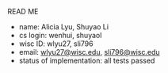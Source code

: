 READ ME

* name: Alicia Lyu, Shuyao Li
* cs login: wenhui, shuyaol
* wisc ID: wlyu27, sli796
* email: wlyu27@wisc.edu, sli796@wisc.edu
* status of implementation: all tests passed